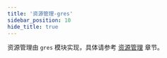 ```yaml
---
title: '资源管理-gres'
sidebar_position: 10
hide_title: true
---
```


资源管理由 `gres` 模块实现，具体请参考 [资源管理](../../2-核心组件/13-资源管理/13-资源管理.md) 章节。